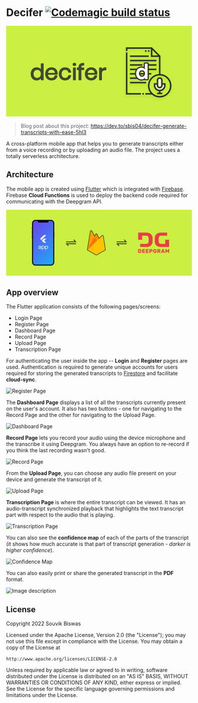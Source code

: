 # Decifer [![Codemagic build status](https://api.codemagic.io/apps/6240c24a66f743ede7aca591/android-workflow/status_badge.svg)](https://codemagic.io/apps/6240c24a66f743ede7aca591/android-workflow/latest_build)

![](screenshots/decifer_feature_graphic.png)

> Blog post about this project: https://dev.to/sbis04/decifer-generate-transcripts-with-ease-5hl3

A cross-platform mobile app that helps you to generate transcripts either from a voice recording or by uploading an audio file. The project uses a totally serverless architecture.

## Architecture

The mobile app is created using [Flutter](https://flutter.dev/) which is integrated with [Firebase](https://firebase.google.com/). Firebase **Cloud Functions** is used to deploy the backend code required for communicating with the Deepgram API.

![](screenshots/decifer_architecture.png)

## App overview

The Flutter application consists of the following pages/screens:

* Login Page
* Register Page
* Dashboard Page
* Record Page
* Upload Page
* Transcription Page

For authenticating the user inside the app -- **Login** and **Register** pages are used. Authentication is required to generate unique accounts for users required for storing the generated transcripts to [Firestore](https://firebase.google.com/docs/firestore) and facilitate **cloud-sync**.

![Register Page](https://dev-to-uploads.s3.amazonaws.com/uploads/articles/7hlznbcf4nlh8iedvt3y.png)
 
The **Dashboard Page** displays a list of all the transcripts currently present on the user's account. It also has two buttons - one for navigating to the Record Page and the other for navigating to the Upload Page.

![Dashboard Page](https://dev-to-uploads.s3.amazonaws.com/uploads/articles/6xclqk0cpqpgfsd8506q.png) 

**Record Page** lets you record your audio using the device microphone and the transcribe it using Deepgram. You always have an option to re-record if you think the last recording wasn't good.

![Record Page](https://dev-to-uploads.s3.amazonaws.com/uploads/articles/r52ejg10bpyozilhzmnu.png) 

From the **Upload Page**, you can choose any audio file present on your device and generate the transcript of it.

![Upload Page](https://dev-to-uploads.s3.amazonaws.com/uploads/articles/gbv2c96vg4kmga247jlr.png) 

**Transcription Page** is where the entire transcript can be viewed. It has an audio-transcript synchronized playback that highlights the text transcript part with respect to the audio that is playing.

![Transcription Page](https://dev-to-uploads.s3.amazonaws.com/uploads/articles/v96ekvfjm6hmx3muovud.png)  
 
You can also see the **confidence map** of each of the parts of the transcript (it shows how much accurate is that part of transcript generation - _darker is higher confidence_).

![Confidence Map](https://dev-to-uploads.s3.amazonaws.com/uploads/articles/e3m6ge6g885ia335neqv.gif)

You can also easily print or share the generated transcript in the **PDF** format.

![Image description](https://dev-to-uploads.s3.amazonaws.com/uploads/articles/3mep5k5adqafkvfqx5bb.gif)

<!-- > Try out on Android: https://appdistribution.firebase.dev/i/a57e37b2fda28351 -->

## License

Copyright 2022 Souvik Biswas

Licensed under the Apache License, Version 2.0 (the "License");
you may not use this file except in compliance with the License.
You may obtain a copy of the License at

    http://www.apache.org/licenses/LICENSE-2.0

Unless required by applicable law or agreed to in writing, software
distributed under the License is distributed on an "AS IS" BASIS,
WITHOUT WARRANTIES OR CONDITIONS OF ANY KIND, either express or implied.
See the License for the specific language governing permissions and
limitations under the License.
